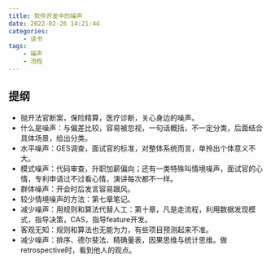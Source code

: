 ```yaml
---
title: 软件开发中的噪声
date: 2022-02-26 14:21:44
categories:
    - 读书
tags:
    - 噪声
    - 流程
---
```

## 提纲
- 抛开法官断案，保险精算，医疗诊断，关心身边的噪声。
- 什么是噪声：与偏差比较，容易被忽视，一句话概括，不一定分类，后面结合具体场景，给出分类。
- 水平噪声：GES调查，面试官的标准，对整体系统而言，单拎出个体意义不大。
- 模式噪声：代码审查，升职加薪偏向；还有一类特殊叫情境噪声，面试官的心情，专利申请过不过看心情，演讲每次都不一样。
- 群体噪声：开会时后发言容易跟风。
- 较少情境噪声的方法：第七章笔记。
- 减少噪声：用规则和算法代替人工：第十章，凡是走流程，利用数据发现模式，指导决策，CAS，指导feature开发。
- 客观无知：规则和算法也无能为力，有些项目预测起来不准。
- 减少噪声：排序、德尔斐法、精确量表，因果思维与统计思维。做retrospective时，看到他人的观点。
